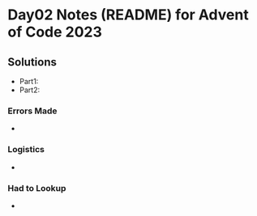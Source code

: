 # Day02 Notes (README) for Advent of Code 2023

## Solutions
- Part1:
- Part2:

### Errors Made
-

### Logistics
-

### Had to Lookup
-
